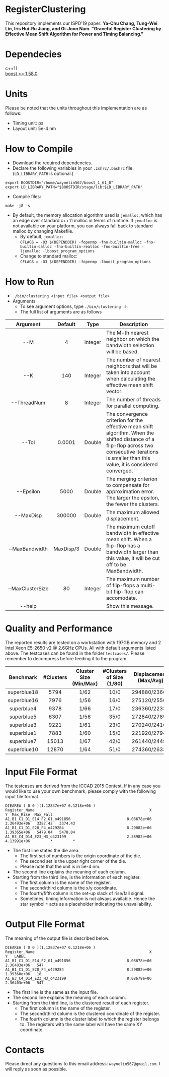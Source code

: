 # RegisterClustering
This repository implements our ISPD'19 paper: **Ya-Chu Chang, Tung-Wei Lin, Iris Hui-Ru Jiang, and Gi-Joon Nam. "Graceful Register Clustering by Effective Mean Shift Algorithm for Power and Timing Balancing."**  

# Dependecies
c++11  
[boost >= 1.58.0](https://www.boost.org/users/download/ "boost download page")  

# Units
Please be noted that the units throughout this implementation are as follows:
- Timing unit: ps
- Layout unit: 5e-4 nm  

# How to Compile 
- Download the required dependencies.
- Declare the following variables in your ```.zshrc/.bashrc``` file. (```LD_LIBRARY_PATH``` is optional.)

```
export BOOSTDIR="/home/waynelin567/boost_1_61_0"  
export LD_LIBRARY_PATH="$BOOSTDIR/stage/lib:$LD_LIBRARY_PATH"   
 ```
- Compile files:
```
make -j8 -s
```
- By default, the memory allocation algorithm used is ```jemalloc```, which has an edge over standard c++11 malloc in terms of runtime. If ```jemalloc``` is not available on your platform, you can always fall back to standard malloc by changing Makefile.  
    - By default, ```jemalloc```:  
    ```CFLAGS = -O3 $(DEPENDDIR) -fopenmp -fno-builtin-malloc -fno-builtin-calloc -fno-builtin-realloc -fno-builtin-free -ljemalloc -lboost_program_options```
    - Change to standard malloc:  
    ```CFLAGS = -O3 $(DEPENDDIR) -fopenmp -lboost_program_options```

# How to Run
- `./bin/clustering <input file> <output file>`
- Arguments
    - To see argument options, type `./bin/clustering -h`  
    - The full list of arguments are as follows  
    
| Argument         | Default   | Type    | Description                                                                                                                                                                                          |
|        :--:      |  :--:     | :--:    |---------------------------------------------------------|
| --M              | 4         | Integer | The M-th nearest neighbor on which the bandwidth selection will be based. |
| --K              | 140       | Integer | The number of nearest neighbors that will be taken into account when calculating the effective mean shift vector. |
| --ThreadNum      | 8         | Integer | The number of threads for parallel computing.|
| --Tol            | 0.0001    | Double  | The convergence criterion for the effective mean shift algorithm. When the shifted distance of a flip-flop across two consecutive iterations is smaller than this value, it is considered converged. |
| --Epsilon        | 5000      | Double  | The merging criterion to compensate for approximation error. The larger the epsilon, the fewer the clusters. |
| --MaxDisp        | 300000    | Double  | The maximum allowed displacement.|
| &#x2011;&#x2011;MaxBandwidth   | MaxDisp/3 | Double  | The maximum cutoff bandwidth in effective mean shift. When a flip-flop has a bandwidth larger than this value, it will be cut off to be MaxBandwidth.|
| &#x2011;&#x2011;MaxClusterSize | 80        | Integer | The maximum number of flip-flops a multi-bit flip-flop can accomodate.|
| --help           |           |         |     Show this message.                                                 |

# Quality and Performance
The reported results are tested on a workstation with 197GB memory and 2 Intel Xeon E5-2650 v2 @ 2.6GHz CPUs. All with default arguments listed above. The testcases can be found in the folder ```testcases/```. Please remember to decompress before feeding it to the program.   

| Benchmark   | #Clusters | Cluster Size (Min/Max) | #Clusters of Size (1/80) | Displacement (Max/Avg) | Power Ratio | Runtime(s) |
|:-----------:|:---------:|:----------------------:|:------------------------:|:----------------------:|:-----------:|:----------:|
| superblue18 | 5794      | 1/62                   | 10/0                     | 294880/23667           | 0.7425      | 17.63      |
| superblue16 | 7976      | 1/56                   | 16/0                     | 275120/25502           | 0.7423      | 23.39      |
| superblue4  | 9378      | 1/66                   | 17/0                     | 236360/22334           | 0.7421      | 33.95      |
| superblue5  | 6307      | 1/56                   | 35/0                     | 272840/27890           | 0.7424      | 16.36      |
| superblue3  | 9221      | 1/61                   | 23/0                     | 270240/24162           | 0.7424      | 27.92      |
| superblue1  | 7883      | 1/60                   | 15/0                     | 221920/27944           | 0.7427      | 21.80      |
| superblue7  | 15013     | 1/67                   | 42/0                     | 261440/24496           | 0.7427      | 46.52      |
| superblue10 | 12870     | 1/64                   | 51/0                     | 274360/26339           | 0.7420      | 38.81      |

# Input File Format
The testcases are derived from the ICCAD 2015 Contest. If in any case you would like to use your own benchmark, please comply with the following input file format.
```
DIEAREA ( 0 0 )(1.12837e+07 6.1218e+06 )
Register_Name                                                   X              Y  Max_Rise  Max_Fall
A1_B1_C1_D1_E14_F2_G1_o491856                         8.08678e+06    2.36493e+06   3387.42   3374.43
A1_B1_C1_D1_E20_F4_o429284                            8.29882e+06    1.39365e+06   5479.04   5478.04
A1_B3_C4_D14_E23_H3_o423199                           2.38982e+06    4.13991e+06         *         *
```
- The first line states the die area.   
    - The first set of numbers is the origin coordinate of the die.  
    - The second set is the upper right corner of the die.   
    - Please note that the unit is in 5e-4 nm.   
- The second line explains the meaning of each column.   
- Starting from the third line, is the information of each register.
    - The first column is the name of the register.   
    - The second/third column is the x/y coordinate.  
    - The fourth/fifth column is the set-up slack of rise/fall signal.  
    - Sometimes, timing information is not always available. Hence the star symbol ```*``` acts as a placeholder indicating the unavailability.  

# Output File Format  
The meaning of the output file is described below.
```
DIEAREA ( 0 0 )(1.12837e+07 6.1218e+06 )
Register_Name                                                   X              Y   LABEL
A1_B1_C1_D1_E14_F2_G1_o491856                         8.08678e+06    2.36403e+06   547
A1_B1_C1_D1_E20_F4_o429284                            8.29882e+06    1.39360e+06   18
A1_B3_C4_D14_E23_H3_o423199                           8.08678e+06    2.36403e+06   547
```
- The first line is the same as the input file.
- The second line explains the meaning of each column.   
- Starting from the third line, is the clustered result of each register.
    - The first column is the name of the register.
    - The second/third column is the clustered coordinate of the register.
    - The fourth column is the cluster label to which the register belongs to. The registers with the same label will have the same XY coordinate.  
# Contacts  
Please direct any questions to this email address: ```waynelin567@gmail.com```. I will reply as soon as possible.   
